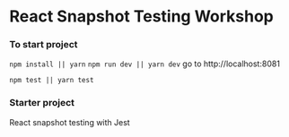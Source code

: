 # React Snapshot Testing Workshop #

### To start project ###

`npm install || yarn`
`npm run dev || yarn dev`
go to http://localhost:8081

`npm test || yarn test`

### Starter project ###

React snapshot testing with Jest
